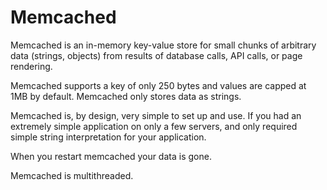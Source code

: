 # Memcached

Memcached is an in-memory key-value store for small chunks of arbitrary data (strings, objects) from results of database calls, API calls, or page rendering.

Memcached supports a key of only 250 bytes and values are capped at 1MB by default. Memcached only stores data as strings.

Memcached is, by design, very simple to set up and use. If you had an extremely simple application on only a few servers, and only required simple string interpretation for your application.

When you restart memcached your data is gone.

Memcached is multithreaded.
